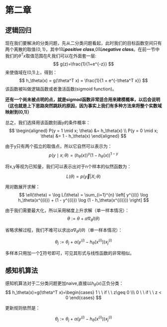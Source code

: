# 第二章

## 逻辑回归

现在我们要解决的分类问题，先从二分类问题看起，此时我们的目标函数空间只有两个离散的取值$\{0,1\}$，其中1叫***positive class***,0叫***negative class***。在前一节中我们的$\theta^T x$取值范围在$R$,我们可以在外面套一层:
$$
g(z)=\frac{1}{1+e^{-z}}
$$
来使值域在(0,1)上，得到：
$$
h_\theta(x) = g(\theta^T x) = \frac{1}{1 + e^{-\theta^T x}}
$$
该函数被叫做逻辑函数或者激活函数(sigmoid function)。

**还有一个尚未被点明的点，就是sigmod函数非常适合用来建模概率，以后会说明（这也就是上下思路突然跳跃的原因，因为事实上我们有多种方法来将整个实数域映射到(0,1)）**

总之，我们选择用该函数刻画y的条件概率：
$$
\begin{aligned}
P(y = 1 \mid x; \theta) &= h_\theta(x) \\
P(y = 0 \mid x; \theta) &= 1 - h_\theta(x)
\end{aligned}
$$

由于y只有两个孤立的取值点，所以它自然可以表示为：
$$
p(y \mid x; \theta) = (h_\theta(x))^y (1 - h_\theta(x))^{1-y}
$$

将x,y等视为已知量，我们可以表示出对于n个样本的似然函数为：

$$
L(\theta)=p(\vec{y}| X ;\theta)
$$

用对数展开求解：
$$
\ell(\theta) = \log L(\theta) = \sum_{i=1}^{n} \left[ y^{(i)} \log h_\theta(x^{(i)}) + (1 - y^{(i)}) \log (1 - h_\theta(x^{(i)})) \right]
$$

由于我们需要最大化，所以采用梯度上升求解（单一样本情况）：
$$
\theta := \theta + \alpha \nabla_\theta l(\theta)
$$

省略求解过程，我们不难可以求出$\alpha \nabla_\theta l(\theta)$（单一样本情况）：

$$
\theta_j := \theta_j + \alpha \left( y^{(i)} - h_\theta(x^{(i)}) \right) x_j^{(i)}
$$

多样本只用加一个$\sum$符号即可，可见其形式与线性函数的非常相似。


## 感知机算法

感知机算法对于二分类问题更加naive,直接以$h_\theta(x)$正负分类：
$$
h_\theta(x)=g(\theta^T x)=\begin{cases}
1 \ \ if \ \ z\geq 0 \\\ 0 \ \ if \ \ z < 0
\end{cases}
$$

更新规则依然是：

$$
\theta_j := \theta_j + \alpha \left( y^{(i)} - h_\theta(x^{(i)}) \right) x_j^{(i)}
$$
